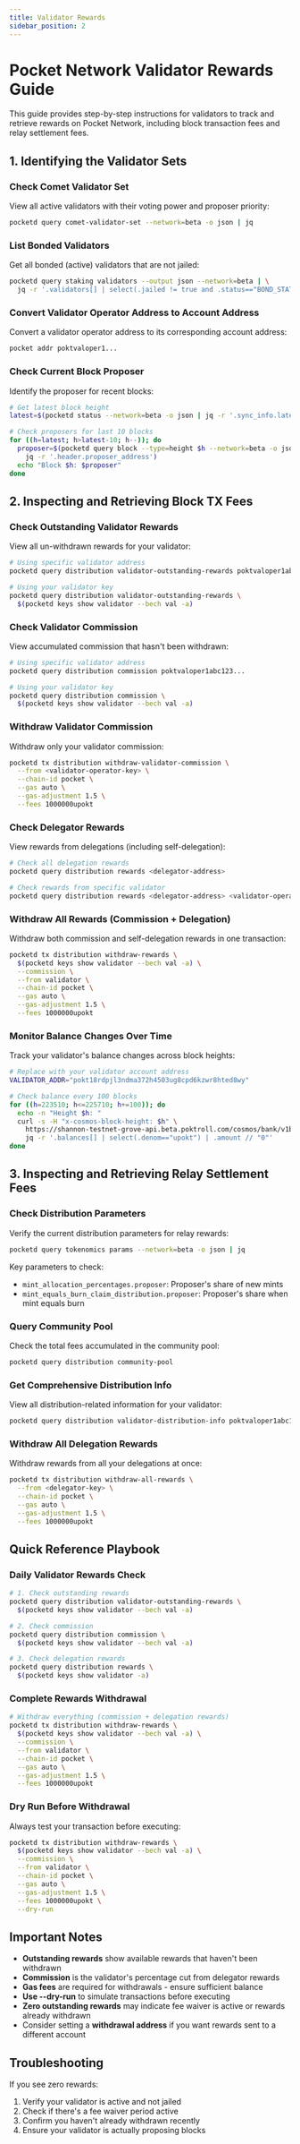 ```yaml
---
title: Validator Rewards
sidebar_position: 2
---
```


# Pocket Network Validator Rewards Guide

This guide provides step-by-step instructions for validators to track and retrieve rewards on Pocket Network, including block transaction fees and relay settlement fees.

## 1. Identifying the Validator Sets

### Check Comet Validator Set

View all active validators with their voting power and proposer priority:

```bash
pocketd query comet-validator-set --network=beta -o json | jq
```

### List Bonded Validators

Get all bonded (active) validators that are not jailed:

```bash
pocketd query staking validators --output json --network=beta | \
  jq -r '.validators[] | select(.jailed != true and .status=="BOND_STATUS_BONDED") | .operator_address'
```

### Convert Validator Operator Address to Account Address

Convert a validator operator address to its corresponding account address:

```bash
pocket addr poktvaloper1...
```

### Check Current Block Proposer

Identify the proposer for recent blocks:

```bash
# Get latest block height
latest=$(pocketd status --network=beta -o json | jq -r '.sync_info.latest_block_height')

# Check proposers for last 10 blocks
for ((h=latest; h>latest-10; h--)); do
  proposer=$(pocketd query block --type=height $h --network=beta -o json | \
    jq -r '.header.proposer_address')
  echo "Block $h: $proposer"
done
```

## 2. Inspecting and Retrieving Block TX Fees

### Check Outstanding Validator Rewards

View all un-withdrawn rewards for your validator:

```bash
# Using specific validator address
pocketd query distribution validator-outstanding-rewards poktvaloper1abc123...

# Using your validator key
pocketd query distribution validator-outstanding-rewards \
  $(pocketd keys show validator --bech val -a)
```

### Check Validator Commission

View accumulated commission that hasn't been withdrawn:

```bash
# Using specific validator address
pocketd query distribution commission poktvaloper1abc123...

# Using your validator key
pocketd query distribution commission \
  $(pocketd keys show validator --bech val -a)
```

### Withdraw Validator Commission

Withdraw only your validator commission:

```bash
pocketd tx distribution withdraw-validator-commission \
  --from <validator-operator-key> \
  --chain-id pocket \
  --gas auto \
  --gas-adjustment 1.5 \
  --fees 1000000upokt
```

### Check Delegator Rewards

View rewards from delegations (including self-delegation):

```bash
# Check all delegation rewards
pocketd query distribution rewards <delegator-address>

# Check rewards from specific validator
pocketd query distribution rewards <delegator-address> <validator-operator-address>
```

### Withdraw All Rewards (Commission + Delegation)

Withdraw both commission and self-delegation rewards in one transaction:

```bash
pocketd tx distribution withdraw-rewards \
  $(pocketd keys show validator --bech val -a) \
  --commission \
  --from validator \
  --chain-id pocket \
  --gas auto \
  --gas-adjustment 1.5 \
  --fees 1000000upokt
```

### Monitor Balance Changes Over Time

Track your validator's balance changes across block heights:

```bash
# Replace with your validator account address
VALIDATOR_ADDR="pokt18rdpjl3ndma372h4503ug8cpd6kzwr8hted8wy"

# Check balance every 100 blocks
for ((h=223510; h<=225710; h+=100)); do
  echo -n "Height $h: "
  curl -s -H "x-cosmos-block-height: $h" \
    https://shannon-testnet-grove-api.beta.poktroll.com/cosmos/bank/v1beta1/balances/$VALIDATOR_ADDR | \
    jq -r '.balances[] | select(.denom=="upokt") | .amount // "0"'
done
```

## 3. Inspecting and Retrieving Relay Settlement Fees

### Check Distribution Parameters

Verify the current distribution parameters for relay rewards:

```bash
pocketd query tokenomics params --network=beta -o json | jq
```

Key parameters to check:

- `mint_allocation_percentages.proposer`: Proposer's share of new mints
- `mint_equals_burn_claim_distribution.proposer`: Proposer's share when mint equals burn

### Query Community Pool

Check the total fees accumulated in the community pool:

```bash
pocketd query distribution community-pool
```

### Get Comprehensive Distribution Info

View all distribution-related information for your validator:

```bash
pocketd query distribution validator-distribution-info poktvaloper1abc123...
```

### Withdraw All Delegation Rewards

Withdraw rewards from all your delegations at once:

```bash
pocketd tx distribution withdraw-all-rewards \
  --from <delegator-key> \
  --chain-id pocket \
  --gas auto \
  --gas-adjustment 1.5 \
  --fees 1000000upokt
```

## Quick Reference Playbook

### Daily Validator Rewards Check

```bash
# 1. Check outstanding rewards
pocketd query distribution validator-outstanding-rewards \
  $(pocketd keys show validator --bech val -a)

# 2. Check commission
pocketd query distribution commission \
  $(pocketd keys show validator --bech val -a)

# 3. Check delegation rewards
pocketd query distribution rewards \
  $(pocketd keys show validator -a)
```

### Complete Rewards Withdrawal

```bash
# Withdraw everything (commission + delegation rewards)
pocketd tx distribution withdraw-rewards \
  $(pocketd keys show validator --bech val -a) \
  --commission \
  --from validator \
  --chain-id pocket \
  --gas auto \
  --gas-adjustment 1.5 \
  --fees 1000000upokt
```

### Dry Run Before Withdrawal

Always test your transaction before executing:

```bash
pocketd tx distribution withdraw-rewards \
  $(pocketd keys show validator --bech val -a) \
  --commission \
  --from validator \
  --chain-id pocket \
  --gas auto \
  --gas-adjustment 1.5 \
  --fees 1000000upokt \
  --dry-run
```

## Important Notes

- **Outstanding rewards** show available rewards that haven't been withdrawn
- **Commission** is the validator's percentage cut from delegator rewards
- **Gas fees** are required for withdrawals - ensure sufficient balance
- **Use --dry-run** to simulate transactions before executing
- **Zero outstanding rewards** may indicate fee waiver is active or rewards already withdrawn
- Consider setting a **withdrawal address** if you want rewards sent to a different account

## Troubleshooting

If you see zero rewards:

1. Verify your validator is active and not jailed
2. Check if there's a fee waiver period active
3. Confirm you haven't already withdrawn recently
4. Ensure your validator is actually proposing blocks
